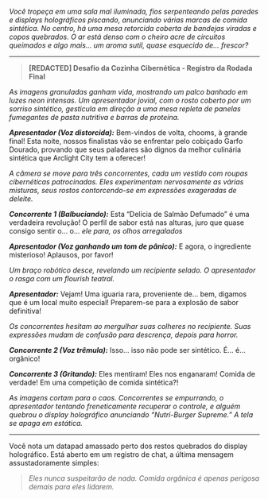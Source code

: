 _Você tropeça em uma sala mal iluminada, fios serpenteando pelas paredes e displays holográficos piscando, anunciando várias marcas de comida sintética. No centro, há uma mesa retorcida coberta de bandejas viradas e copos quebrados. O ar está denso com o cheiro acre de circuitos queimados e algo mais… um aroma sutil, quase esquecido de… frescor?_

---

> **[REDACTED] Desafio da Cozinha Cibernética - Registro da Rodada Final**

_As imagens granuladas ganham vida, mostrando um palco banhado em luzes neon intensas. Um apresentador jovial, com o rosto coberto por um sorriso sintético, gesticula em direção a uma mesa repleta de panelas fumegantes de pasta nutritiva e barras de proteína._

**_Apresentador (Voz distorcida):_** Bem-vindos de volta, chooms, à grande final! Esta noite, nossos finalistas vão se enfrentar pelo cobiçado Garfo Dourado, provando que seus paladares são dignos da melhor culinária sintética que Arclight City tem a oferecer!

_A câmera se move para três concorrentes, cada um vestido com roupas cibernéticas patrocinadas. Eles experimentam nervosamente as várias misturas, seus rostos contorcendo-se em expressões exageradas de deleite._

**_Concorrente 1 (Balbuciando):_** Esta “Delícia de Salmão Defumado” é uma verdadeira revolução! O perfil de sabor está nas alturas, juro que quase consigo sentir o… o… _ele para, os olhos arregalados_

**_Apresentador (Voz ganhando um tom de pânico):_** E agora, o ingrediente misterioso! Aplausos, por favor!

_Um braço robótico desce, revelando um recipiente selado. O apresentador o rasga com um flourish teatral._

**_Apresentador:_** Vejam! Uma iguaria rara, proveniente de… bem, digamos que é um local muito especial! Preparem-se para a explosão de sabor definitiva!

_Os concorrentes hesitam ao mergulhar suas colheres no recipiente. Suas expressões mudam de confusão para descrença, depois para horror._

**_Concorrente 2 (Voz trêmula):_** Isso… isso não pode ser sintético. É… é… orgânico!

**_Concorrente 3 (Gritando):_** Eles mentiram! Eles nos enganaram! Comida de verdade! Em uma competição de comida sintética?!

_As imagens cortam para o caos. Concorrentes se empurrando, o apresentador tentando freneticamente recuperar o controle, e alguém quebrou o display holográfico anunciando “Nutri-Burger Supreme.” A tela se apaga em estática._

---

Você nota um datapad amassado perto dos restos quebrados do display holográfico. Está aberto em um registro de chat, a última mensagem assustadoramente simples:

> _Eles nunca suspeitarão de nada. Comida orgânica é apenas perigosa demais para eles lidarem._
